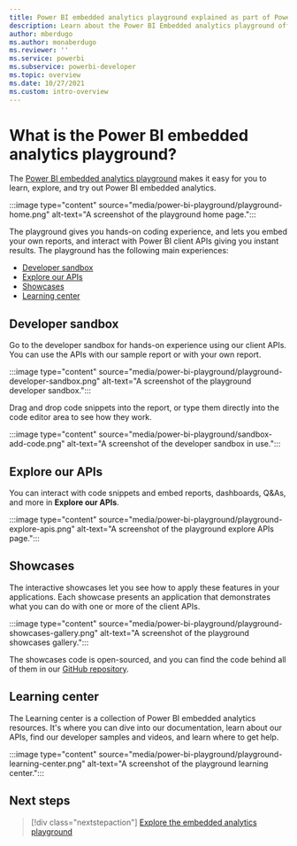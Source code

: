 ```yaml
---
title: Power BI embedded analytics playground explained as part of Power BI embedded analytics
description: Learn about the Power BI Embedded analytics playground offering in Power BI embedded analytics.
author: mberdugo
ms.author: monaberdugo
ms.reviewer: ''
ms.service: powerbi
ms.subservice: powerbi-developer
ms.topic: overview
ms.date: 10/27/2021
ms.custom: intro-overview
---
```


# What is the Power BI embedded analytics playground?

The [Power BI embedded analytics playground](https://go.microsoft.com/fwlink/?linkid=848279) makes it easy for you to learn, explore, and try out Power BI embedded analytics.

:::image type="content" source="media/power-bi-playground/playground-home.png" alt-text="A screenshot of the playground home page.":::

The playground gives you hands-on coding experience, and lets you embed your own reports, and interact with Power BI client APIs giving you instant results.
The playground has the following main experiences:

* [Developer sandbox](#developer-sandbox)
* [Explore our APIs](#explore-our-apis)
* [Showcases](#showcases)
* [Learning center](#learning-center)

## Developer sandbox

Go to the developer sandbox for hands-on experience using our client APIs. You can use the APIs with our sample report or with your own report.

:::image type="content" source="media/power-bi-playground/playground-developer-sandbox.png" alt-text="A screenshot of the playground developer sandbox.":::

Drag and drop code snippets into the report, or type them directly into the code editor area to see how they work.

:::image type="content" source="media/power-bi-playground/sandbox-add-code.png" alt-text="A screenshot of the developer sandbox in use.":::

## Explore our APIs

You can interact with code snippets and embed reports, dashboards, Q&As, and more in **Explore our APIs**.

:::image type="content" source="media/power-bi-playground/playground-explore-apis.png" alt-text="A screenshot of the playground explore APIs page.":::

## Showcases

The interactive showcases let you see how to apply these features in your applications. Each showcase presents an application that demonstrates what you can do with one or more of the client APIs.

:::image type="content" source="media/power-bi-playground/playground-showcases-gallery.png" alt-text="A screenshot of the playground showcases gallery.":::

The showcases code is open-sourced, and you can find the code behind all of them in our [GitHub repository](https://github.com/microsoft/PowerBI-Embedded-Showcases/).

## Learning center

The Learning center is a collection of Power BI embedded analytics resources. It's where you can dive into our documentation, learn about our APIs, find our developer samples and videos, and learn where to get help.

:::image type="content" source="media/power-bi-playground/playground-learning-center.png" alt-text="A screenshot of the playground learning center.":::

## Next steps

> [!div class="nextstepaction"]
> [Explore the embedded analytics playground](https://go.microsoft.com/fwlink/?linkid=848279)

